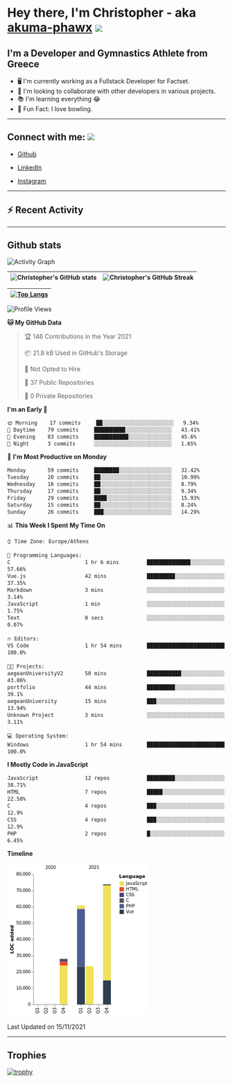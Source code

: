 # Hey there, I'm Christopher - aka [akuma-phawx](https://github.com/akuma-phawx) <img src = "https://raw.githubusercontent.com/MartinHeinz/MartinHeinz/master/wave.gif" width = 50px>

## I'm a Developer and Gymnastics Athlete from Greece

- 🖥️ I'm currently working as a Fullstack Developer for Factset.
- 🤲 I'm looking to collaborate with other developers in various projects.
- 📚 I'm learning everything 😂
- 🎳 Fun Fact: I love bowling.

---

## Connect with me: <img src='https://raw.githubusercontent.com/ShahriarShafin/ShahriarShafin/main/Assets/handshake.gif' width="100px">

- [Github](https://github.com/akuma-phawx)

- [LinkedIn](https://www.linkedin.com/in/christopher-vradis-3b9a68151/)

- [Instagram](https://www.instagram.com/chris.vrd_sw/)

---

## ⚡ Recent Activity

<!--START_SECTION:activity-->
<!--END_SECTION:activity-->

---

## Github stats

![Activity Graph](https://activity-graph.herokuapp.com/graph?username=akuma-phawx&theme=dracula)

| ![Christopher's GitHub stats](https://github-readme-stats.vercel.app/api?username=akuma-phawx&show_icons=true&theme=dracula) | ![Christopher's GitHub Streak](https://github-readme-streak-stats.herokuapp.com/?user=akuma-phawx&theme=dracula) |
| ---------------------------------------------------------------------------------------------------------------------------- | ---------------------------------------------------------------------------------------------------------------- |

| [![Top Langs](https://github-readme-stats.vercel.app/api/top-langs/?username=akuma-phawx&show_icons=true&theme=radical)](https://github.com/akuma-phawx/github-readme-stats) |
| ---------------------------------------------------------------------------------------------------------------------------------------------------------------------------- |

<!--START_SECTION:waka-->
![Profile Views](http://img.shields.io/badge/Profile%20Views-0-blue)

**🐱 My GitHub Data** 

> 🏆 146 Contributions in the Year 2021
 > 
> 📦 21.8 kB Used in GitHub's Storage 
 > 
> 🚫 Not Opted to Hire
 > 
> 📜 37 Public Repositories 
 > 
> 🔑 0 Private Repositories  
 > 
**I'm an Early 🐤** 

```text
🌞 Morning    17 commits     ██░░░░░░░░░░░░░░░░░░░░░░░   9.34% 
🌆 Daytime    79 commits     ██████████░░░░░░░░░░░░░░░   43.41% 
🌃 Evening    83 commits     ███████████░░░░░░░░░░░░░░   45.6% 
🌙 Night      3 commits      ░░░░░░░░░░░░░░░░░░░░░░░░░   1.65%

```
📅 **I'm Most Productive on Monday** 

```text
Monday       59 commits     ████████░░░░░░░░░░░░░░░░░   32.42% 
Tuesday      20 commits     ██░░░░░░░░░░░░░░░░░░░░░░░   10.99% 
Wednesday    16 commits     ██░░░░░░░░░░░░░░░░░░░░░░░   8.79% 
Thursday     17 commits     ██░░░░░░░░░░░░░░░░░░░░░░░   9.34% 
Friday       29 commits     ████░░░░░░░░░░░░░░░░░░░░░   15.93% 
Saturday     15 commits     ██░░░░░░░░░░░░░░░░░░░░░░░   8.24% 
Sunday       26 commits     ███░░░░░░░░░░░░░░░░░░░░░░   14.29%

```


📊 **This Week I Spent My Time On** 

```text
⌚︎ Time Zone: Europe/Athens

💬 Programming Languages: 
C                        1 hr 6 mins         ██████████████░░░░░░░░░░░   57.66% 
Vue.js                   42 mins             █████████░░░░░░░░░░░░░░░░   37.35% 
Markdown                 3 mins              ░░░░░░░░░░░░░░░░░░░░░░░░░   3.14% 
JavaScript               1 min               ░░░░░░░░░░░░░░░░░░░░░░░░░   1.75% 
Text                     0 secs              ░░░░░░░░░░░░░░░░░░░░░░░░░   0.07%

🔥 Editors: 
VS Code                  1 hr 54 mins        █████████████████████████   100.0%

🐱‍💻 Projects: 
aegeanUniversityV2       50 mins             ███████████░░░░░░░░░░░░░░   43.86% 
portfolio                44 mins             █████████░░░░░░░░░░░░░░░░   39.1% 
aegeanUniversity         15 mins             ███░░░░░░░░░░░░░░░░░░░░░░   13.94% 
Unknown Project          3 mins              ░░░░░░░░░░░░░░░░░░░░░░░░░   3.11%

💻 Operating System: 
Windows                  1 hr 54 mins        █████████████████████████   100.0%

```

**I Mostly Code in JavaScript** 

```text
JavaScript               12 repos            █████████░░░░░░░░░░░░░░░░   38.71% 
HTML                     7 repos             █████░░░░░░░░░░░░░░░░░░░░   22.58% 
C                        4 repos             ███░░░░░░░░░░░░░░░░░░░░░░   12.9% 
CSS                      4 repos             ███░░░░░░░░░░░░░░░░░░░░░░   12.9% 
PHP                      2 repos             █░░░░░░░░░░░░░░░░░░░░░░░░   6.45%

```


**Timeline**

![Chart not found](https://raw.githubusercontent.com/akuma-phawx/akuma-phawx/main/charts/bar_graph.png) 


 Last Updated on 15/11/2021
<!--END_SECTION:waka-->

---

## Trophies

[![trophy](https://github-profile-trophy.vercel.app/?username=akuma-phawx&theme=onedark)](https://github.com/ryo-ma/github-profile-trophy)
